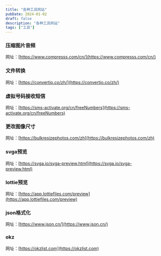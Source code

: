 ```yaml
---
title: "各种工具网站"
pubDate: 2024-01-02
draft: false
description: "各种工具网站"
tags: ["工具"]
---
```

### 压缩图片音频
网址：[https://www.compresss.com/cn/](https://www.compresss.com/cn/)

### 文件转换
网址：[https://convertio.co/zh/](https://convertio.co/zh/)

### 虚拟号码接收短信
网址：[https://sms-activate.org/cn/freeNumbers](https://sms-activate.org/cn/freeNumbers)

### 更改图像尺寸
网址：[https://bulkresizephotos.com/zh](https://bulkresizephotos.com/zh)

### svga预览
网址：[https://svga.io/svga-preview.html](https://svga.io/svga-preview.html)

### lottie预览
网址：[https://app.lottiefiles.com/preview](https://app.lottiefiles.com/preview)

### json格式化
网址：[https://www.json.cn/](https://www.json.cn/)

### okz
网址：[https://okzlist.com](https://okzlist.com)




